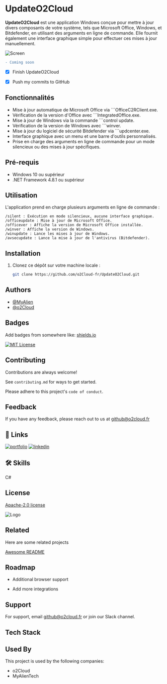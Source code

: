 # UpdateO2Cloud

**UpdateO2Cloud** est une application Windows conçue pour mettre à jour divers composants de votre système, tels que Microsoft Office, Windows, et Bitdefender, en utilisant des arguments en ligne de commande. Elle fournit également une interface graphique simple pour effectuer ces mises à jour manuellement.

![Screen](https://i.imgur.com/x4dh28q.png)

```diff
- Coming soon
```
- [X] Finish UpdateO2Cloud
- [X] Push my commits to GitHub


## Fonctionnalités

- Mise à jour automatique de Microsoft Office via ```OfficeC2RClient.exe.
- Vérification de la version d'Office avec ```IntegratedOffice.exe.
- Mise à jour de Windows via la commande ```control update.
- Vérification de la version de Windows avec ```winver.
- Mise à jour du logiciel de sécurité Bitdefender via ```updcenter.exe.
- Interface graphique avec un menu et une barre d'outils personnalisés.
- Prise en charge des arguments en ligne de commande pour un mode silencieux ou des mises à jour spécifiques.

## Pré-requis

- Windows 10 ou supérieur
- .NET Framework 4.8.1 ou supérieur

## Utilisation

L'application prend en charge plusieurs arguments en ligne de commande :

    /silent : Exécution en mode silencieux, aucune interface graphique.
    /officeupdate : Mise à jour de Microsoft Office.
    /officever : Affiche la version de Microsoft Office installée.
    /winver : Affiche la version de Windows.
    /winupdate : Lance les mises à jour de Windows.
    /avsecupdate : Lance la mise à jour de l'antivirus (Bitdefender).

## Installation

1. Clonez ce dépôt sur votre machine locale :

   ```bash
   git clone https://github.com/o2Cloud-fr/UpdateO2Cloud.git
## Authors

- [@MyAlien](https://www.github.com/MyAlien)
- [@o2Cloud](https://www.github.com/o2Cloud-fr )

## Badges

Add badges from somewhere like: [shields.io](https://shields.io/)

[![MIT License](https://img.shields.io/badge/License-o2Cloud-yellow.svg)]()


## Contributing

Contributions are always welcome!

See `contributing.md` for ways to get started.

Please adhere to this project's `code of conduct`.


## Feedback

If you have any feedback, please reach out to us at github@o2cloud.fr


## 🔗 Links
[![portfolio](https://img.shields.io/badge/my_portfolio-000?style=for-the-badge&logo=ko-fi&logoColor=white)](https://vcard.o2cloud.fr/)
[![linkedin](https://img.shields.io/badge/linkedin-0A66C2?style=for-the-badge&logo=linkedin&logoColor=white)](https://www.linkedin.com/in/remi-simier-2b30142a1/)


## 🛠 Skills
C#


## License

[Apache-2.0 license](https://github.com/o2Cloud-fr/Discord-MailerBot/blob/main/LICENSE)


![Logo](https://o2cloud.fr/logo/o2Cloud.png)


## Related

Here are some related projects

[Awesome README](https://github.com/o2Cloud-fr/UpdateO2Cloud/blob/main/README.md)


## Roadmap

- Additional browser support

- Add more integrations


## Support

For support, email github@o2cloud.fr or join our Slack channel.


## Tech Stack

## Used By

This project is used by the following companies:

- o2Cloud
- MyAlienTech

